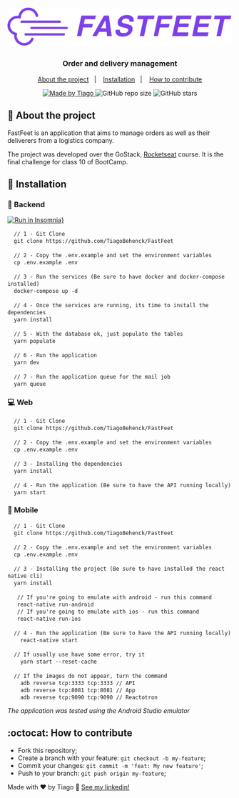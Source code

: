 <h1 align="center">
  <img alt="FastFeet" title="FastFeet" src=".github/logo.png" />
</h1>

<h3 align="center">
Order and delivery management
</h3>

<p align="center">
  <a href="#pencil-about-the-project">About the project</a>&nbsp;&nbsp;&nbsp;|&nbsp;&nbsp;&nbsp;
  <a href="#wrench-installation">Installation</a>&nbsp;&nbsp;&nbsp;|&nbsp;&nbsp;&nbsp;
  <a href="#octocat-how-to-contribute">How to contribute</a>
</p>

<p align="center">

  <a href="https://github.com/tiagobehenck">
    <img alt="Made by Tiago" src="https://img.shields.io/badge/made%20by-Tiago Behenck-%237d40e7">
  </a>

  <img alt="GitHub repo size" src="https://img.shields.io/github/repo-size/TiagoBehenck/FastFeet?color=%237d40e7">

  <img alt="GitHub stars" src="https://img.shields.io/github/stars/TiagoBehenck/FastFeet?color=%237d40e7" />

</p>

## :pencil: About the project

FastFeet is an application that aims to manage orders as well as their deliverers from a logistics company.

The project was developed over the GoStack, <a href="https://rocketseat.com.br">Rocketseat</a> course. It is the final challenge for class 10 of BootCamp.

## :wrench: Installation

### :satellite: Backend

[![Run in Insomnia}](https://insomnia.rest/images/run.svg)](https://insomnia.rest/run/?label=FastFeet%20API&uri=https%3A%2F%2Fgithub.com%2FTiagoBehenck%2FFastFeet%2Fblob%2Fmaster%2Fbackend%2FInsomnia.json)

```
  // 1 - Git Clone
  git clone https://github.com/TiagoBehenck/FastFeet

  // 2 - Copy the .env.example and set the environment variables
  cp .env.example .env

  // 3 - Run the services (Be sure to have docker and docker-compose installed)
  docker-compose up -d

  // 4 - Once the services are running, its time to install the dependencies
  yarn install

  // 5 - With the database ok, just populate the tables
  yarn populate

  // 6 - Run the application
  yarn dev

  // 7 - Run the application queue for the mail job
  yarn queue
```

### :computer: Web

```
  // 1 - Git Clone
  git clone https://github.com/TiagoBehenck/FastFeet

  // 2 - Copy the .env.example and set the environment variables
  cp .env.example .env

  // 3 - Installing the dependencies
  yarn install

  // 4 - Run the application (Be sure to have the API running locally)
  yarn start

```

### :iphone: Mobile

```
  // 1 - Git Clone
  git clone https://github.com/TiagoBehenck/FastFeet

  // 2 - Copy the .env.example and set the environment variables
  cp .env.example .env

  // 3 - Installing the project (Be sure to have installed the react native cli)
  yarn install

   // If you're going to emulate with android - run this command
   react-native run-android
   // If you're going to emulate with ios - run this command
   react-native run-ios

  // 4 - Run the application (Be sure to have the API running locally)
    react-native start

  // If usually use have some error, try it
    yarn start --reset-cache

  // If the images do not appear, turn the command
    adb reverse tcp:3333 tcp:3333 // API
    adb reverse tcp:8081 tcp:8081 // App
    adb reverse tcp:9090 tcp:9090 // Reactotron
```

_The application was tested using the Android Studio emulator_

## :octocat: How to contribute

- Fork this repository;
- Create a branch with your feature: `git checkout -b my-feature`;
- Commit your changes: `git commit -m 'feat: My new feature'`;
- Push to your branch: `git push origin my-feature`;

Made with ♥ by Tiago :wave: [See my linkedin!](https://www.linkedin.com/in/tiago-behenck-dos-santos/)
